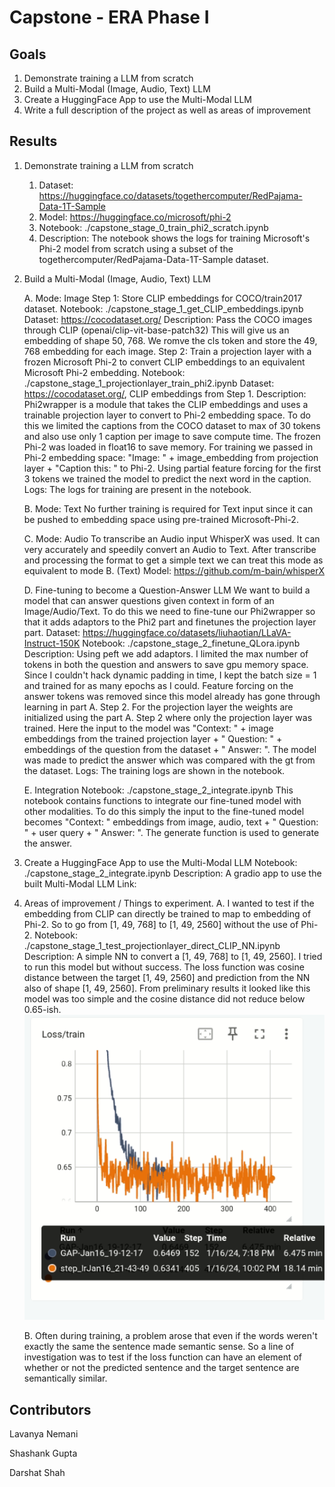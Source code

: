 # Capstone - ERA Phase I 

## Goals 
1. Demonstrate training a LLM from scratch 
2. Build a Multi-Modal (Image, Audio, Text) LLM 
3. Create a HuggingFace App to use the Multi-Modal LLM 
4. Write a full description of the project as well as areas of improvement 

## Results 
1. Demonstrate training a LLM from scratch 
    1. Dataset: https://huggingface.co/datasets/togethercomputer/RedPajama-Data-1T-Sample
    2. Model: https://huggingface.co/microsoft/phi-2
    3. Notebook: ./capstone_stage_0_train_phi2_scratch.ipynb
    4. Description: The notebook shows the logs for training Microsoft's Phi-2 model from scratch using a subset of the togethercomputer/RedPajama-Data-1T-Sample dataset.

2. Build a Multi-Modal (Image, Audio, Text) LLM

    A. Mode: Image 
        Step 1: Store CLIP embeddings for COCO/train2017 dataset. 
                Notebook: ./capstone_stage_1_get_CLIP_embeddings.ipynb
                Dataset: https://cocodataset.org/
                Description: Pass the COCO images through CLIP (openai/clip-vit-base-patch32) This will give us an embedding of shape 50, 768. We romve the cls token and store the 49, 768 embedding for each image. 
        Step 2: Train a projection layer with a frozen Microsoft Phi-2 to convert CLIP embeddings to an equivalent Microsoft Phi-2 embedding. 
                Notebook: ./capstone_stage_1_projectionlayer_train_phi2.ipynb
                Dataset: https://cocodataset.org/, CLIP embeddings from Step 1. 
                Description: Phi2wrapper is a module that takes the CLIP embeddings and uses a trainable projection layer to convert to Phi-2 embedding space. To do this we limited the captions from the COCO dataset to max of 30 tokens and also use only 1 caption per image to save compute time. The frozen Phi-2 was loaded in float16 to save memory. For training we passed in Phi-2 embedding space: "Image: " + image_embedding from projection layer + "Caption this: " to Phi-2. Using partial feature forcing for the first 3 tokens we trained the model to predict the next word in the caption. 
                Logs: The logs for training are present in the notebook. 

    B. Mode: Text 
        No further training is required for Text input since it can be pushed to embedding space using pre-trained Microsoft-Phi-2. 

    C. Mode: Audio
        To transcribe an Audio input WhisperX was used. It can very accurately and speedily convert an Audio to Text. After transcribe and processing the format to get a simple text we can treat this mode as equivalent to mode B. (Text)
        Model: https://github.com/m-bain/whisperX

    D. Fine-tuning to become a Question-Answer LLM 
        We want to build a model that can answer questions given context in form of an Image/Audio/Text. To do this we need to fine-tune our Phi2wrapper so that it adds adaptors to the Phi2 part and finetunes the projection layer part. 
        Dataset: https://huggingface.co/datasets/liuhaotian/LLaVA-Instruct-150K
        Notebook: ./capstone_stage_2_finetune_QLora.ipynb
        Description: Using peft we add adaptors. I limited the max number of tokens in both the question and answers to save gpu memory space. Since I couldn't hack dynamic padding in time, I kept the batch size = 1 and trained for as many epochs as I could. Feature forcing on the answer tokens was removed since this model already has gone through learning in part A. Step 2. For the projection layer the weights are initialized using the part A. Step 2 where only the projection layer was trained. Here the input to the model was "Context: " + image embeddings from the trained projection layer + " Question: " + embeddings of the question from the dataset  + " Answer: ". The model was made to predict the answer which was compared with the gt from the dataset. 
        Logs: The training logs are shown in the notebook. 
    
    E. Integration 
        Notebook: ./capstone_stage_2_integrate.ipynb
        This notebook contains functions to integrate our fine-tuned model with other modalities. To do this simply the input to the fine-tuned model becomes "Context: " embeddings from image, audio, text + " Question: " + user query + " Answer: ". The generate function is used to generate the answer. 
        
3. Create a HuggingFace App to use the Multi-Modal LLM 
    Notebook: ./capstone_stage_2_integrate.ipynb
    Description: A gradio app to use the built Multi-Modal LLM
    Link: 

4. Areas of improvement / Things to experiment. 
    A. I wanted to test if the embedding from CLIP can directly be trained to map to embedding of Phi-2. So to go from [1, 49, 768] to [1, 49, 2560] without the use of Phi-2. 
        Notebook: ./capstone_stage_1_test_projectionlayer_direct_CLIP_NN.ipynb
        Description: A simple NN to convert a [1, 49, 768] to [1, 49, 2560]. I tried to run this model but without success. The loss function was cosine distance between the target [1, 49, 2560] and prediction from the NN also of shape [1, 49, 2560]. From preliminary results it looked like this model was too simple and the cosine distance did not reduce below 0.65-ish. 
        ![test_CLIP_NN](./result_graphs/test_CLIP_NN.png)

    B. Often during training, a problem arose that even if the words weren't exactly the same the sentence made semantic sense. So a line of investigation was to test if the loss function can have an element of whether or not the predicted sentence and the target sentence are semantically similar. 


Contributors
-------------------------
Lavanya Nemani

Shashank Gupta

Darshat Shah 
